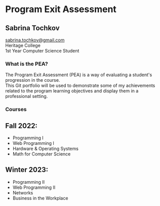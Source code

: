# Program Exit Assessment
## Sabrina Tochkov 

sabrina.tochkov@gmail.com <br>
Heritage College <br>
1st Year Computer Science Student <br>

### What is the PEA?
The Program Exit Assessment (PEA) is a way of evaluating a student's progression in the course. <br>
This Git portfolio will be used to demonstrate some of my achievements related to the program learning objectives
and display them in a professional setting.

### Courses

## Fall 2022:
* Programming I
* Web Programming I
* Hardware & Operating Systems
* Math for Computer Science

## Winter 2023:
* Programming II
* Web Programming II
* Networks
* Business in the Workplace
